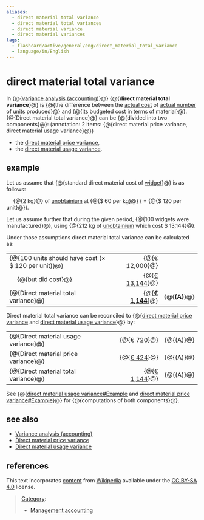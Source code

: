 ```yaml
---
aliases:
  - direct material total variance
  - direct material total variances
  - direct material variance
  - direct material variances
tags:
  - flashcard/active/general/eng/direct_material_total_variance
  - language/in/English
---
```


# direct material total variance

<!-- | ![](../../archives/Wikimedia%20Commons/Question%20book-new.svg) | This article __does not [cite](https://en.wikipedia.org/wiki/Wikipedia:Citing%20sources) any [sources](https://en.wikipedia.org/wiki/Wikipedia:Verifiability)__. Please help [improve this article](https://en.wikipedia.org/wiki/Special:EditPage/Direct%20material%20total%20variance) by [adding citations to reliable sources](https://en.wikipedia.org/wiki/Help:Referencing%20for%20beginners). Unsourced material may be challenged and [removed](https://en.wikipedia.org/wiki/Wikipedia:Verifiability#Burden_of_evidence). <br/> _Find sources:_ ["Direct material total variance"](https://www.google.com/search?as_eq=wikipedia&q=%22Direct+material+total+variance%22) – [news](https://www.google.com/search?tbm=nws&q=%22Direct+material+total+variance%22+-wikipedia&tbs=ar:1) __·__ [newspapers](https://www.google.com/search?&q=%22Direct+material+total+variance%22&tbs=bkt:s&tbm=bks) __·__ [books](https://www.google.com/search?tbs=bks:1&q=%22Direct+material+total+variance%22+-wikipedia) __·__ [scholar](https://scholar.google.com/scholar?q=%22Direct+material+total+variance%22) __·__ [JSTOR](https://www.jstor.org/action/doBasicSearch?Query=%22Direct+material+total+variance%22&acc=on&wc=on) _\(December 2009\)__\([Learn how and when to remove this message](https://en.wikipedia.org/wiki/Help:Maintenance%20template%20removal)\)_ | -->

In {@{[variance analysis \(accounting\)](variance%20analysis%20(accounting).md)}@} {@{__direct material total variance__}@} is {@{the difference between the [actual cost](actual%20cost.md) of [actual number](actual%20number.md) of units produced}@} and {@{its budgeted cost in terms of material}@}. {@{Direct material total variance}@} can be {@{divided into two components}@}: \(annotation: 2 items: {@{direct material price variance, direct material usage variance}@}\)

- the [direct material price variance](direct%20material%20price%20variance.md),
- the [direct material usage variance](direct%20material%20usage%20variance.md).

## example

Let us assume that {@{standard direct material cost of [widget](widget%20(economics).md)}@} is as follows: <p> &emsp; {@{2 kg}@} of [unobtainium](unobtainium.md) at {@{\$ 60 per kg}@} \( = {@{\$ 120 per unit}@}\).

Let us assume further that during the given period, {@{100 widgets were manufactured}@}, using {@{212 kg of [unobtainium](unobtainium.md) which cost \$ 13,144}@}.

Under those assumptions direct material total variance can be calculated as:

|                                                        |     |                                 |                 |
| ------------------------------------------------------ | --- | ------------------------------: | --------------- |
| {@{100 units should have cost \(× \$ 120 per unit\)}@} |     |                  {@{€ 12,000}@} |                 |
| &emsp; {@{but did cost}@}                              |     |           {@{<u>€ 13,144</u>}@} |                 |
| {@{Direct material total variance}@}                   |     | {@{__<u><u>€ 1,144</u></u>__}@} | {@{__\(A\)__}@} |

Direct material total variance can be reconciled to {@{[direct material price variance](direct%20material%20price%20variance.md) and [direct material usage variance](direct%20material%20usage%20variance.md)}@} by:

|                                      |     |                             |             |
| ------------------------------------ | --- | --------------------------: | ----------- |
| {@{Direct material usage variance}@} |     |                 {@{€ 720}@} | {@{\(A\)}@} |
| {@{Direct material price variance}@} |     |          {@{<u>€ 424</u>}@} | {@{\(A\)}@} |
| {@{Direct material total variance}@} |     | {@{<u><u>€ 1,144</u></u>}@} | {@{\(A\)}@} |

See {@{[direct material usage variance\#Example](direct%20material%20usage%20variance.md#example) and [direct material price variance\#Example](direct%20material%20price%20variance.md#example)}@} for {@{computations of both components}@}.

## see also

- [Variance analysis \(accounting\)](variance%20analysis%20(accounting).md)
- [Direct material price variance](direct%20material%20price%20variance.md)
- [Direct material usage variance](direct%20material%20usage%20variance.md)

## references

This text incorporates [content](https://en.wikipedia.org/wiki/direct_material_total_variance) from [Wikipedia](Wikipedia.md) available under the [CC BY-SA 4.0](https://creativecommons.org/licenses/by-sa/4.0/) license.

> [Category](https://en.wikipedia.org/wiki/Help:Category):
>
> - [Management accounting](https://en.wikipedia.org/wiki/Category:Management%20accounting)
